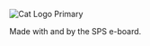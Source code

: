![Cat Logo Primary](%base_url%/assets/cat-bug.svg)

Made with <i class="fa fa-heart" style="color:#FF4136"></i> and <i class="fa fa-coffee" style="color:#EFEFEF"></i> by the SPS e-board.

